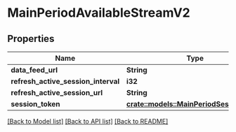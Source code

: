 # MainPeriodAvailableStreamV2

## Properties

Name | Type | Description | Notes
------------ | ------------- | ------------- | -------------
**data_feed_url** | **String** |  |
**refresh_active_session_interval** | **i32** |  |
**refresh_active_session_url** | **String** |  |
**session_token** | [**crate::models::MainPeriodSessionToken**](main.SessionToken.md) |  |

[[Back to Model list]](./README.md#documentation-for-models) [[Back to API list]](./README.md#documentation-for-api-endpoints) [[Back to README]](../README.md)
